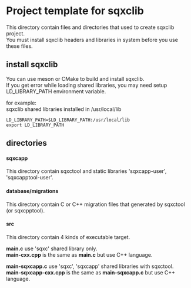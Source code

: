 # Project template for sqxclib

This directory contain files and directories that used to create sqxclib project.  
You must install sqxclib headers and libraries in system before you use these files.

## install sqxclib

You can use meson or CMake to build and install sqxclib.  
If you get error while loading shared libraries, you may need setup LD_LIBRARY_PATH environment variable.  
  
for example:  
sqxclib shared libraries installed in /usr/local/lib

```
LD_LIBRARY_PATH=$LD_LIBRARY_PATH:/usr/local/lib
export LD_LIBRARY_PATH
```

## directories

#### sqxcapp
This directory contain sqxctool and static libraries 'sqxcapp-user', 'sqxcapptool-user'.

#### database/migrations
This directory contain C or C++ migration files that generated by sqxctool (or sqxcpptool).

#### src
This directory contain 4 kinds of executable target.  
  
**main.c**  use 'sqxc' shared library only.  
**main-cxx.cpp**  is the same as **main.c** but use C++ language.  
  
**main-sqxcapp.c**  use 'sqxc', 'sqxcapp' shared libraries with sqxctool.  
**main-sqxcapp-cxx.cpp**  is the same as **main-sqxcapp.c** but use C++ language.  
